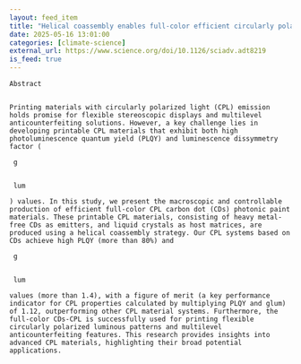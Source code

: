 ```yaml
---
layout: feed_item
title: "Helical coassembly enables full-color efficient circularly polarized light emission from carbon dots with high dissymmetry factors | Science Advances"
date: 2025-05-16 13:01:00
categories: [climate-science]
external_url: https://www.science.org/doi/10.1126/sciadv.adt8219
is_feed: true
---
```



 
  
   
    Abstract
   
   
    Printing materials with circularly polarized light (CPL) emission holds promise for flexible stereoscopic displays and multilevel anticounterfeiting solutions. However, a key challenge lies in developing printable CPL materials that exhibit both high photoluminescence quantum yield (PLQY) and luminescence dissymmetry factor (
    
     g
    
    
     lum
    
    ) values. In this study, we present the macroscopic and controllable production of efficient full-color CPL carbon dot (CDs) photonic paint materials. These printable CPL materials, consisting of heavy metal-free CDs as emitters, and liquid crystals as host matrices, are produced using a helical coassembly strategy. Our CPL systems based on CDs achieve high PLQY (more than 80%) and
    
     g
    
    
     lum
    
    values (more than 1.4), with a figure of merit (a key performance indicator for CPL properties calculated by multiplying PLQY and glum) of 1.12, outperforming other CPL material systems. Furthermore, the full-color CDs-CPL is successfully used for printing flexible circularly polarized luminous patterns and multilevel anticounterfeiting features. This research provides insights into advanced CPL materials, highlighting their broad potential applications.
   
  
 

